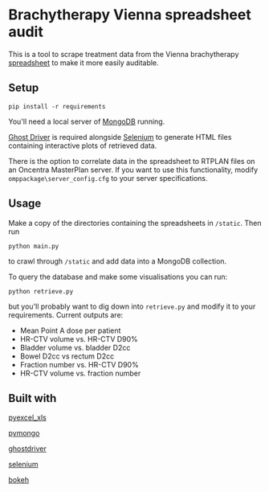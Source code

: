 Brachytherapy Vienna spreadsheet audit
======================================
This is a tool to scrape treatment data from the Vienna brachytherapy [spreadsheet](https://www.americanbrachytherapy.org/guidelines/gyn_HDR_BT_docu_sheets.xls) to make it more easily auditable.

 ## Setup

 ```
pip install -r requirements
 ```

You'll need a local server of [MongoDB](https://www.mongodb.com/) running.

[Ghost Driver](https://github.com/detro/ghostdriver) is required alongside [Selenium](http://selenium-python.readthedocs.io/) to generate HTML files containing interactive plots of retrieved data.

There is the option to correlate data in the spreadsheet to RTPLAN files on an Oncentra MasterPlan server. If you want to use this functionality, modify `omppackage\server_config.cfg` to your server specifications.

 ## Usage

 Make a copy of the directories containing the spreadsheets in `/static`. Then run

 ```
python main.py
 ```
 to crawl through `/static` and add data into a MongoDB collection.

 To query the database and make some visualisations you can run:

 ```
 python retrieve.py
 ```

 but you'll probably want to dig down into `retrieve.py` and modify it to your requirements. Current outputs are:

 - Mean Point A dose per patient
 - HR-CTV volume vs. HR-CTV D90%
 - Bladder volume vs. bladder D2cc
 - Bowel D2cc vs rectum D2cc
 - Fraction number vs. HR-CTV D90%
 - HR-CTV volume vs. fraction number


## Built with

[pyexcel_xls](https://pypi.python.org/pypi/pyexcel-xls/0.3.0)

[pymongo](https://api.mongodb.com/python/current/)

[ghostdriver](https://github.com/detro/ghostdriver)

[selenium](http://selenium-python.readthedocs.io/)

[bokeh](http://bokeh.pydata.org/en/latest/)

